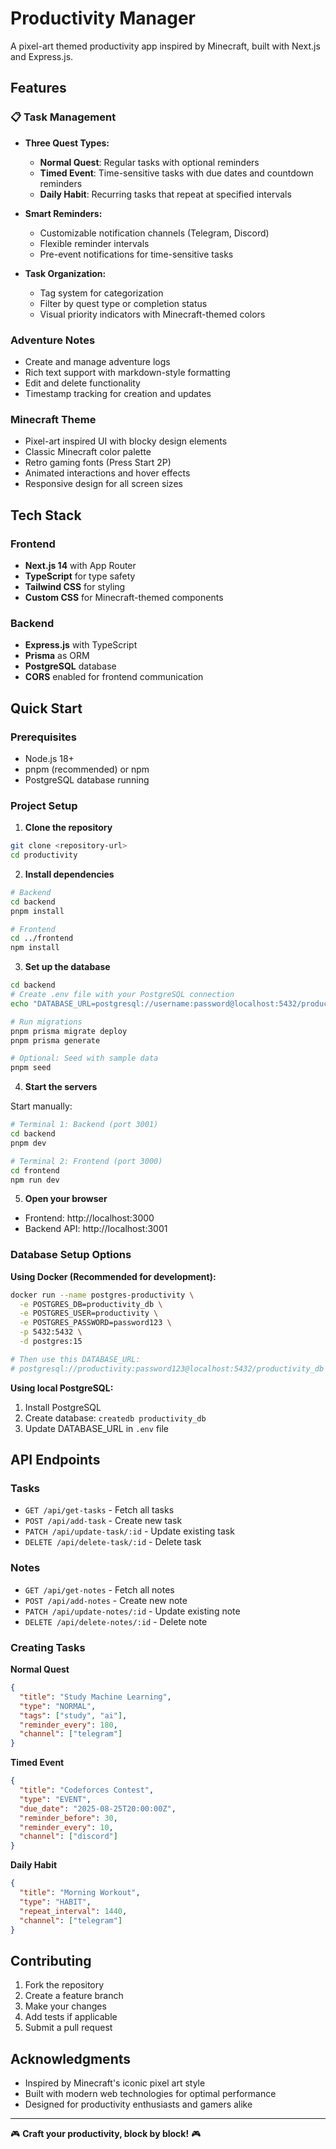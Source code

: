 # Productivity Manager

A pixel-art themed productivity app inspired by Minecraft, built with Next.js and Express.js.

## Features

### 📋 Task Management
- **Three Quest Types:**
  -  **Normal Quest**: Regular tasks with optional reminders
  -  **Timed Event**: Time-sensitive tasks with due dates and countdown reminders
  -  **Daily Habit**: Recurring tasks that repeat at specified intervals

- **Smart Reminders:**
  - Customizable notification channels (Telegram, Discord)
  - Flexible reminder intervals
  - Pre-event notifications for time-sensitive tasks

- **Task Organization:**
  - Tag system for categorization
  - Filter by quest type or completion status
  - Visual priority indicators with Minecraft-themed colors

### Adventure Notes
- Create and manage adventure logs
- Rich text support with markdown-style formatting
- Edit and delete functionality
- Timestamp tracking for creation and updates

### Minecraft Theme
- Pixel-art inspired UI with blocky design elements
- Classic Minecraft color palette
- Retro gaming fonts (Press Start 2P)
- Animated interactions and hover effects
- Responsive design for all screen sizes

## Tech Stack

### Frontend
- **Next.js 14** with App Router
- **TypeScript** for type safety
- **Tailwind CSS** for styling
- **Custom CSS** for Minecraft-themed components

### Backend
- **Express.js** with TypeScript
- **Prisma** as ORM
- **PostgreSQL** database
- **CORS** enabled for frontend communication

## Quick Start

### Prerequisites
- Node.js 18+
- pnpm (recommended) or npm
- PostgreSQL database running

### Project Setup

1. **Clone the repository**
```bash
git clone <repository-url>
cd productivity
```

2. **Install dependencies**
```bash
# Backend
cd backend
pnpm install

# Frontend
cd ../frontend
npm install
```

3. **Set up the database**
```bash
cd backend
# Create .env file with your PostgreSQL connection
echo "DATABASE_URL=postgresql://username:password@localhost:5432/productivity_db" > .env

# Run migrations
pnpm prisma migrate deploy
pnpm prisma generate

# Optional: Seed with sample data
pnpm seed
```

4. **Start the servers**

Start manually:
```bash
# Terminal 1: Backend (port 3001)
cd backend
pnpm dev

# Terminal 2: Frontend (port 3000)  
cd frontend
npm run dev
```

5. **Open your browser**
- Frontend: http://localhost:3000
- Backend API: http://localhost:3001

### Database Setup Options

**Using Docker (Recommended for development):**
```bash
docker run --name postgres-productivity \
  -e POSTGRES_DB=productivity_db \
  -e POSTGRES_USER=productivity \
  -e POSTGRES_PASSWORD=password123 \
  -p 5432:5432 \
  -d postgres:15

# Then use this DATABASE_URL:
# postgresql://productivity:password123@localhost:5432/productivity_db
```

**Using local PostgreSQL:**
1. Install PostgreSQL
2. Create database: `createdb productivity_db`
3. Update DATABASE_URL in `.env` file

## API Endpoints

### Tasks
- `GET /api/get-tasks` - Fetch all tasks
- `POST /api/add-task` - Create new task
- `PATCH /api/update-task/:id` - Update existing task
- `DELETE /api/delete-task/:id` - Delete task

### Notes
- `GET /api/get-notes` - Fetch all notes
- `POST /api/add-notes` - Create new note
- `PATCH /api/update-notes/:id` - Update existing note
- `DELETE /api/delete-notes/:id` - Delete note

### Creating Tasks

**Normal Quest**
```json
{
  "title": "Study Machine Learning",
  "type": "NORMAL",
  "tags": ["study", "ai"],
  "reminder_every": 180,
  "channel": ["telegram"]
}
```

**Timed Event**
```json
{
  "title": "Codeforces Contest",
  "type": "EVENT",
  "due_date": "2025-08-25T20:00:00Z",
  "reminder_before": 30,
  "reminder_every": 10,
  "channel": ["discord"]
}
```

**Daily Habit**
```json
{
  "title": "Morning Workout",
  "type": "HABIT",
  "repeat_interval": 1440,
  "channel": ["telegram"]
}
```

## Contributing

1. Fork the repository
2. Create a feature branch
3. Make your changes
4. Add tests if applicable
5. Submit a pull request


## Acknowledgments

- Inspired by Minecraft's iconic pixel art style
- Built with modern web technologies for optimal performance
- Designed for productivity enthusiasts and gamers alike

---

🎮 **Craft your productivity, block by block!** 🎮
